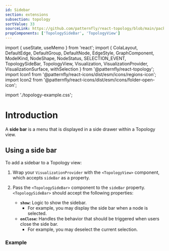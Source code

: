 ```yaml
---
id: Sidebar
section: extensions
subsection: topology
sortValue: 33
sourceLink: https://github.com/patternfly/react-topology/blob/main/packages/module/patternfly-docs/content/examples/TopologySidebarDemo.tsx
propComponents: ['TopologySideBar', 'TopologyView']
---
```


import { useState, useMemo } from 'react';
import {
  ColaLayout,
  DefaultEdge,
  DefaultGroup,
  DefaultNode,
  EdgeStyle,
  GraphComponent,
  ModelKind,
  NodeShape,
  NodeStatus,
  SELECTION_EVENT,
  TopologySideBar,
  TopologyView,
  Visualization,
  VisualizationProvider,
  VisualizationSurface,
  withSelection
} from '@patternfly/react-topology';
import Icon1 from '@patternfly/react-icons/dist/esm/icons/regions-icon';
import Icon2 from '@patternfly/react-icons/dist/esm/icons/folder-open-icon';

import './topology-example.css';

# Introduction

A **side bar** is a menu that is displayed in a side drawer within a Topology view.

## Using a side bar

To add a sidebar to a Topology view:

1. Wrap your `VisualizationProvider` with the `<TopologyView>` component, which accepts `sideBar` as a property.

1. Pass the `<TopologySideBar>` component to the `sideBar` property. `<TopologySideBar>` should accept the following properties:
    - **`show`:** Logic to show the sidebar.
      - For example, you may display the side bar when a node is selected.
    - **`onClose`:** Handles the behavior that should be triggered when users close the side bar.
      - For example, you may deselect the current selection.

### Example

```ts file='./TopologySidebarDemo.tsx'
```
